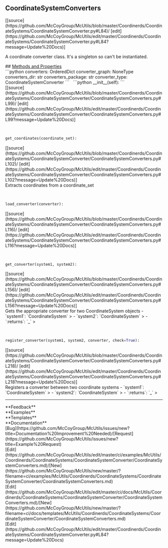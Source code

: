 ## <a id="McUtils.Coordinerds.CoordinateSystems.CoordinateSystemConverter.CoordinateSystemConverters">CoordinateSystemConverters</a> 

<div class="docs-source-link" markdown="1">
[[source](https://github.com/McCoyGroup/McUtils/blob/master/Coordinerds/CoordinateSystems/CoordinateSystemConverter.py#L84)/
[edit](https://github.com/McCoyGroup/McUtils/edit/master/Coordinerds/CoordinateSystems/CoordinateSystemConverter.py#L84?message=Update%20Docs)]
</div>

A coordinate converter class. It's a singleton so can't be instantiated.







<div class="collapsible-section">
 <div class="collapsible-section collapsible-section-header" markdown="1">
## <a class="collapse-link" data-toggle="collapse" href="#methods" markdown="1"> Methods and Properties</a> <a class="float-right" data-toggle="collapse" href="#methods"><i class="fa fa-chevron-down"></i></a>
 </div>
 <div class="collapsible-section collapsible-section-body collapse show" id="methods" markdown="1">
 ```python
converters: OrderedDict
converter_graph: NoneType
converters_dir: str
converters_package: str
converter_type: CoordinateSystemConverter
```
<a id="McUtils.Coordinerds.CoordinateSystems.CoordinateSystemConverter.CoordinateSystemConverters.__init__" class="docs-object-method">&nbsp;</a> 
```python
__init__(self): 
```
<div class="docs-source-link" markdown="1">
[[source](https://github.com/McCoyGroup/McUtils/blob/master/Coordinerds/CoordinateSystems/CoordinateSystemConverter/CoordinateSystemConverters.py#L99)/
[edit](https://github.com/McCoyGroup/McUtils/edit/master/Coordinerds/CoordinateSystems/CoordinateSystemConverter/CoordinateSystemConverters.py#L99?message=Update%20Docs)]
</div>


<a id="McUtils.Coordinerds.CoordinateSystems.CoordinateSystemConverter.CoordinateSystemConverters.get_coordinates" class="docs-object-method">&nbsp;</a> 
```python
get_coordinates(coordinate_set): 
```
<div class="docs-source-link" markdown="1">
[[source](https://github.com/McCoyGroup/McUtils/blob/master/Coordinerds/CoordinateSystems/CoordinateSystemConverter/CoordinateSystemConverters.py#L102)/
[edit](https://github.com/McCoyGroup/McUtils/edit/master/Coordinerds/CoordinateSystems/CoordinateSystemConverter/CoordinateSystemConverters.py#L102?message=Update%20Docs)]
</div>
Extracts coordinates from a coordinate_set


<a id="McUtils.Coordinerds.CoordinateSystems.CoordinateSystemConverter.CoordinateSystemConverters.load_converter" class="docs-object-method">&nbsp;</a> 
```python
load_converter(converter): 
```
<div class="docs-source-link" markdown="1">
[[source](https://github.com/McCoyGroup/McUtils/blob/master/Coordinerds/CoordinateSystems/CoordinateSystemConverter/CoordinateSystemConverters.py#L116)/
[edit](https://github.com/McCoyGroup/McUtils/edit/master/Coordinerds/CoordinateSystems/CoordinateSystemConverter/CoordinateSystemConverters.py#L116?message=Update%20Docs)]
</div>


<a id="McUtils.Coordinerds.CoordinateSystems.CoordinateSystemConverter.CoordinateSystemConverters.get_converter" class="docs-object-method">&nbsp;</a> 
```python
get_converter(system1, system2): 
```
<div class="docs-source-link" markdown="1">
[[source](https://github.com/McCoyGroup/McUtils/blob/master/Coordinerds/CoordinateSystems/CoordinateSystemConverter/CoordinateSystemConverters.py#L156)/
[edit](https://github.com/McCoyGroup/McUtils/edit/master/Coordinerds/CoordinateSystems/CoordinateSystemConverter/CoordinateSystemConverters.py#L156?message=Update%20Docs)]
</div>
Gets the appropriate converter for two CoordinateSystem objects
  - `system1`: `CoordinateSystem`
    > 
  - `system2`: `CoordinateSystem`
    > 
  - `:returns`: `_`
    >


<a id="McUtils.Coordinerds.CoordinateSystems.CoordinateSystemConverter.CoordinateSystemConverters.register_converter" class="docs-object-method">&nbsp;</a> 
```python
register_converter(system1, system2, converter, check=True): 
```
<div class="docs-source-link" markdown="1">
[[source](https://github.com/McCoyGroup/McUtils/blob/master/Coordinerds/CoordinateSystems/CoordinateSystemConverter/CoordinateSystemConverters.py#L218)/
[edit](https://github.com/McCoyGroup/McUtils/edit/master/Coordinerds/CoordinateSystems/CoordinateSystemConverter/CoordinateSystemConverters.py#L218?message=Update%20Docs)]
</div>
Registers a converter between two coordinate systems
  - `system1`: `CoordinateSystem`
    > 
  - `system2`: `CoordinateSystem`
    > 
  - `:returns`: `_`
    >
 </div>
</div>












---


<div markdown="1" class="text-secondary">
<div class="container">
  <div class="row">
   <div class="col" markdown="1">
**Feedback**   
</div>
   <div class="col" markdown="1">
**Examples**   
</div>
   <div class="col" markdown="1">
**Templates**   
</div>
   <div class="col" markdown="1">
**Documentation**   
</div>
   <div class="col" markdown="1">
   
</div>
   <div class="col" markdown="1">
   
</div>
   <div class="col" markdown="1">
   
</div>
</div>
  <div class="row">
   <div class="col" markdown="1">
[Bug](https://github.com/McCoyGroup/McUtils/issues/new?title=Documentation%20Improvement%20Needed)/[Request](https://github.com/McCoyGroup/McUtils/issues/new?title=Example%20Request)   
</div>
   <div class="col" markdown="1">
[Edit](https://github.com/McCoyGroup/McUtils/edit/master/ci/examples/McUtils/Coordinerds/CoordinateSystems/CoordinateSystemConverter/CoordinateSystemConverters.md)/[New](https://github.com/McCoyGroup/McUtils/new/master/?filename=ci/examples/McUtils/Coordinerds/CoordinateSystems/CoordinateSystemConverter/CoordinateSystemConverters.md)   
</div>
   <div class="col" markdown="1">
[Edit](https://github.com/McCoyGroup/McUtils/edit/master/ci/docs/McUtils/Coordinerds/CoordinateSystems/CoordinateSystemConverter/CoordinateSystemConverters.md)/[New](https://github.com/McCoyGroup/McUtils/new/master/?filename=ci/docs/templates/McUtils/Coordinerds/CoordinateSystems/CoordinateSystemConverter/CoordinateSystemConverters.md)   
</div>
   <div class="col" markdown="1">
[Edit](https://github.com/McCoyGroup/McUtils/edit/master/Coordinerds/CoordinateSystems/CoordinateSystemConverter.py#L84?message=Update%20Docs)   
</div>
   <div class="col" markdown="1">
   
</div>
   <div class="col" markdown="1">
   
</div>
   <div class="col" markdown="1">
   
</div>
</div>
</div>
</div>